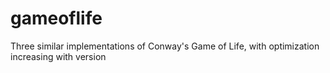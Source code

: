 # gameoflife
Three similar implementations of Conway's Game of Life, with optimization increasing with version